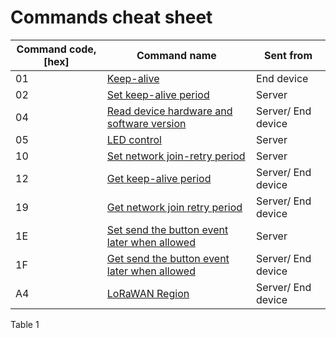 # Commands cheat sheet

| **Command code, \[hex]** | **Command name**                                                                                                           | **Sent from**      |
| ------------------------ | -------------------------------------------------------------------------------------------------------------------------- | ------------------ |
| 01                       | [Keep-alive](keep-alive.md)                                                                                                | End device         |
| 02                       | [Set keep-alive period](keep-alive.md#set-keep-alive-period-command-explanation)                                           | Server             |
| 04                       | [Read device hardware and software version](read-device-hardware-and-software-version-command-explanation.md)              | Server/ End device |
| 05                       | [LED control](led-control-command-explanation.md)                                                                          | Server             |
| 10                       | [Set network join-retry period](network-related-settings.md#set-network-join-retry-period-command-explanation)             | Server             |
| 12                       | [Get keep-alive period](keep-alive.md#get-keep-alive-period-command-explanation)                                           | Server/ End device |
| 19                       | [Get network join retry period](network-related-settings.md#get-network-join-retry-period-command-explanation)             | Server/ End device |
| 1E                       | [Set send the button event later when allowed](network-related-settings.md#set-send-event-button-later-when-it-is-allowed) | Server             |
| 1F                       | [Get send the button event later when allowed](network-related-settings.md#get-send-event-button-later-when-it-is-allowed) | Server/ End device |
| A4                       | [LoRaWAN Region](network-related-settings.md#lorawan-region)                                                               | Server/ End device |

Table 1
